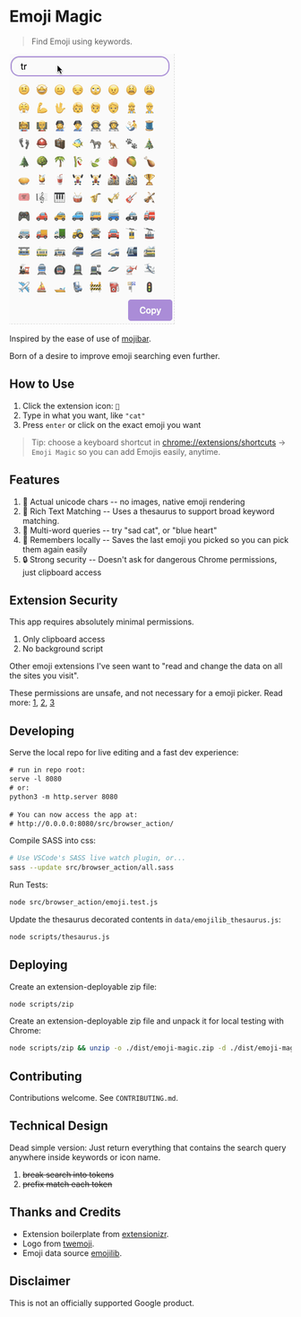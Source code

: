 # Emoji Magic

> Find Emoji using keywords.

![gif in action](./screenshots/demo.gif?raw=true)

Inspired by the ease of use of [mojibar](https://github.com/muan/mojibar).

Born of a desire to improve emoji searching even further.

## How to Use

1. Click the extension icon: `🔮`
2. Type in what you want, like `"cat"`
3. Press `enter` or click on the exact emoji you want

> Tip: choose a keyboard shortcut in [chrome://extensions/shortcuts](chrome://extensions/shortcuts) -> `Emoji Magic` so you can add Emojis easily, anytime.

## Features

1. 🔧 Actual unicode chars -- no images, native emoji rendering
2. 📘 Rich Text Matching -- Uses a thesaurus to support broad keyword matching.
3. 🔗 Multi-word queries -- try "sad cat", or "blue heart"
4. 🧠 Remembers locally -- Saves the last emoji you picked so you can pick them again easily
5. 🔒 Strong security -- Doesn't ask for dangerous Chrome permissions, just clipboard access

## Extension Security

This app requires absolutely minimal permissions.

1. Only clipboard access
1. No background script

Other emoji extensions I've seen want to "read and change the data on all the sites you visit".

These permissions are unsafe, and not necessary for a emoji picker. Read more: [1], [2], [3]

## Developing

Serve the local repo for live editing and a fast dev experience:

```
# run in repo root:
serve -l 8080
# or:
python3 -m http.server 8080 

# You can now access the app at:
# http://0.0.0.0:8080/src/browser_action/
```

Compile SASS into css:

```sh
# Use VSCode's SASS live watch plugin, or...
sass --update src/browser_action/all.sass
```

Run Tests:

```sh
node src/browser_action/emoji.test.js
```

Update the thesaurus decorated contents in `data/emojilib_thesaurus.js`:

```sh
node scripts/thesaurus.js
```

## Deploying

Create an extension-deployable zip file:

```sh
node scripts/zip
```

Create an extension-deployable zip file and unpack it for local testing with Chrome:

```sh
node scripts/zip && unzip -o ./dist/emoji-magic.zip -d ./dist/emoji-magic
```

## Contributing

Contributions welcome. See `CONTRIBUTING.md`.

## Technical Design

Dead simple version: Just return everything that contains the search query anywhere inside keywords or icon name.

1. ~~break search into tokens~~
2. ~~prefix match each token~~

## Thanks and Credits

* Extension boilerplate from [extensionizr](extensionizr.com).
* Logo from [twemoji](https://github.com/twitter/twemoji).
* Emoji data source [emojilib](https://github.com/muan/emojilib).

[1]: https://www.extrahop.com/company/blog/2018/fake-chrome-extension-threat-hunt/

[2]: https://www.wired.com/story/chrome-extension-malware/

[3]: https://krebsonsecurity.com/2018/09/browser-extensions-are-they-worth-the-risk/

## Disclaimer

This is not an officially supported Google product.